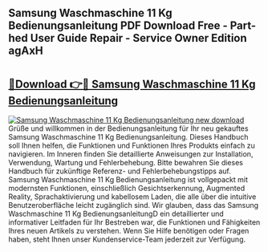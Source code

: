## Samsung Waschmaschine 11 Kg Bedienungsanleitung PDF Download Free - Part-hed User Guide Repair - Service Owner Edition agAxH

# <h2><a href="http://df2hoy.blite.top/?on=Samsung+Waschmaschine+11+Kg+Bedienungsanleitung">🔗Download 👉🔴 Samsung Waschmaschine 11 Kg Bedienungsanleitung</a></h2>

[![Samsung Waschmaschine 11 Kg Bedienungsanleitung new download](https://i.imgur.com/lujVjoI.png)](http://df2hoy.blite.top/?on=Samsung+Waschmaschine+11+Kg+Bedienungsanleitung)
Grüße und willkommen in der Bedienungsanleitung für Ihr neu gekauftes Samsung Waschmaschine 11 Kg Bedienungsanleitung. Dieses Handbuch soll Ihnen helfen, die Funktionen und Funktionen Ihres Produkts einfach zu navigieren. Im Inneren finden Sie detaillierte Anweisungen zur Installation, Verwendung, Wartung und Fehlerbehebung. Bitte bewahren Sie dieses Handbuch für zukünftige Referenz- und Fehlerbehebungstipps auf. Samsung Waschmaschine 11 Kg Bedienungsanleitung ist vollgepackt mit modernsten Funktionen, einschließlich Gesichtserkennung, Augmented Reality, Sprachaktivierung und kabellosem Laden, die alle über die intuitive Benutzeroberfläche leicht zugänglich sind. Wir glauben, dass das Samsung Waschmaschine 11 Kg BedienungsanleitungD ein detaillierter und informativer Leitfaden für Ihr Bestreben war, die Funktionen und Fähigkeiten Ihres neuen Artikels zu verstehen. Wenn Sie Hilfe benötigen oder Fragen haben, steht Ihnen unser Kundenservice-Team jederzeit zur Verfügung.
